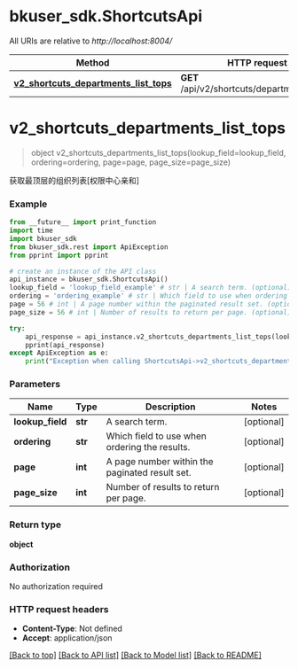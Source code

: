 # bkuser_sdk.ShortcutsApi

All URIs are relative to *http://localhost:8004/*

Method | HTTP request | Description
------------- | ------------- | -------------
[**v2_shortcuts_departments_list_tops**](ShortcutsApi.md#v2_shortcuts_departments_list_tops) | **GET** /api/v2/shortcuts/departments/tops/ | 

# **v2_shortcuts_departments_list_tops**
> object v2_shortcuts_departments_list_tops(lookup_field=lookup_field, ordering=ordering, page=page, page_size=page_size)



获取最顶层的组织列表[权限中心亲和]

### Example
```python
from __future__ import print_function
import time
import bkuser_sdk
from bkuser_sdk.rest import ApiException
from pprint import pprint

# create an instance of the API class
api_instance = bkuser_sdk.ShortcutsApi()
lookup_field = 'lookup_field_example' # str | A search term. (optional)
ordering = 'ordering_example' # str | Which field to use when ordering the results. (optional)
page = 56 # int | A page number within the paginated result set. (optional)
page_size = 56 # int | Number of results to return per page. (optional)

try:
    api_response = api_instance.v2_shortcuts_departments_list_tops(lookup_field=lookup_field, ordering=ordering, page=page, page_size=page_size)
    pprint(api_response)
except ApiException as e:
    print("Exception when calling ShortcutsApi->v2_shortcuts_departments_list_tops: %s\n" % e)
```

### Parameters

Name | Type | Description  | Notes
------------- | ------------- | ------------- | -------------
 **lookup_field** | **str**| A search term. | [optional] 
 **ordering** | **str**| Which field to use when ordering the results. | [optional] 
 **page** | **int**| A page number within the paginated result set. | [optional] 
 **page_size** | **int**| Number of results to return per page. | [optional] 

### Return type

**object**

### Authorization

No authorization required

### HTTP request headers

 - **Content-Type**: Not defined
 - **Accept**: application/json

[[Back to top]](#) [[Back to API list]](../README.md#documentation-for-api-endpoints) [[Back to Model list]](../README.md#documentation-for-models) [[Back to README]](../README.md)

